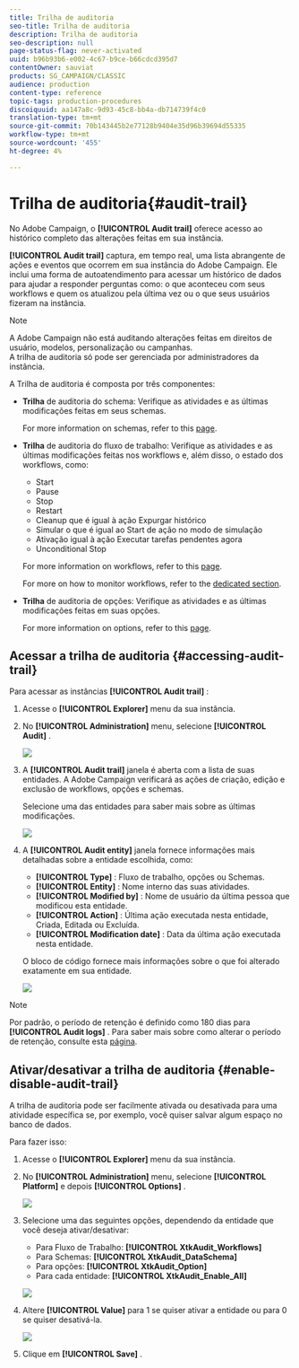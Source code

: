 ```yaml
---
title: Trilha de auditoria
seo-title: Trilha de auditoria
description: Trilha de auditoria
seo-description: null
page-status-flag: never-activated
uuid: b96b93b6-e002-4c67-b9ce-b66cdcd395d7
contentOwner: sauviat
products: SG_CAMPAIGN/CLASSIC
audience: production
content-type: reference
topic-tags: production-procedures
discoiquuid: aa147a8c-9d93-45c8-bb4a-db714739f4c0
translation-type: tm+mt
source-git-commit: 70b143445b2e77128b9404e35d96b39694d55335
workflow-type: tm+mt
source-wordcount: '455'
ht-degree: 4%

---
```



# Trilha de auditoria{#audit-trail}

No Adobe Campaign, o **[!UICONTROL Audit trail]** oferece acesso ao histórico completo das alterações feitas em sua instância.

**[!UICONTROL Audit trail]** captura, em tempo real, uma lista abrangente de ações e eventos que ocorrem em sua instância do Adobe Campaign. Ele inclui uma forma de autoatendimento para acessar um histórico de dados para ajudar a responder perguntas como: o que aconteceu com seus workflows e quem os atualizou pela última vez ou o que seus usuários fizeram na instância.

>[!NOTE]
>
>A Adobe Campaign não está auditando alterações feitas em direitos de usuário, modelos, personalização ou campanhas.\
>A trilha de auditoria só pode ser gerenciada por administradores da instância.

A Trilha de auditoria é composta por três componentes:

* **Trilha** de auditoria do schema: Verifique as atividades e as últimas modificações feitas em seus schemas.

   For more information on schemas, refer to this [page](../../configuration/using/data-schemas.md).

* **Trilha** de auditoria do fluxo de trabalho: Verifique as atividades e as últimas modificações feitas nos workflows e, além disso, o estado dos workflows, como:

   * Start
   * Pause
   * Stop
   * Restart
   * Cleanup que é igual à ação Expurgar histórico
   * Simular o que é igual ao Start de ação no modo de simulação
   * Ativação igual à ação Executar tarefas pendentes agora
   * Unconditional Stop

   For more information on workflows, refer to this [page](../../workflow/using/about-workflows.md).

   For more on how to monitor workflows, refer to the [dedicated section](../../workflow/using/monitoring-workflow-execution.md).

* **Trilha** de auditoria de opções: Verifique as atividades e as últimas modificações feitas em suas opções.

   For more information on options, refer to this [page](../../installation/using/configuring-campaign-options.md).

## Acessar a trilha de auditoria {#accessing-audit-trail}

Para acessar as instâncias **[!UICONTROL Audit trail]** :

1. Acesse o **[!UICONTROL Explorer]** menu da sua instância.
1. No **[!UICONTROL Administration]** menu, selecione **[!UICONTROL Audit]** .

   ![](assets/audit_trail_1.png)

1. A **[!UICONTROL Audit trail]** janela é aberta com a lista de suas entidades. A Adobe Campaign verificará as ações de criação, edição e exclusão de workflows, opções e schemas.

   Selecione uma das entidades para saber mais sobre as últimas modificações.

   ![](assets/audit_trail_2.png)

1. A **[!UICONTROL Audit entity]** janela fornece informações mais detalhadas sobre a entidade escolhida, como:

   * **[!UICONTROL Type]** : Fluxo de trabalho, opções ou Schemas.
   * **[!UICONTROL Entity]** : Nome interno das suas atividades.
   * **[!UICONTROL Modified by]** : Nome de usuário da última pessoa que modificou esta entidade.
   * **[!UICONTROL Action]** : Última ação executada nesta entidade, Criada, Editada ou Excluída.
   * **[!UICONTROL Modification date]** : Data da última ação executada nesta entidade.

   O bloco de código fornece mais informações sobre o que foi alterado exatamente em sua entidade.

   ![](assets/audit_trail_3.png)

>[!NOTE]
>
>Por padrão, o período de retenção é definido como 180 dias para **[!UICONTROL Audit logs]** . Para saber mais sobre como alterar o período de retenção, consulte esta [página](../../production/using/database-cleanup-workflow.md#deployment-wizard).

## Ativar/desativar a trilha de auditoria {#enable-disable-audit-trail}

A trilha de auditoria pode ser facilmente ativada ou desativada para uma atividade específica se, por exemplo, você quiser salvar algum espaço no banco de dados.

Para fazer isso:

1. Acesse o **[!UICONTROL Explorer]** menu da sua instância.
1. No **[!UICONTROL Administration]** menu, selecione **[!UICONTROL Platform]** e depois **[!UICONTROL Options]** .

   ![](assets/audit_trail_4.png)

1. Selecione uma das seguintes opções, dependendo da entidade que você deseja ativar/desativar:

   * Para Fluxo de Trabalho: **[!UICONTROL XtkAudit_Workflows]**
   * Para Schemas: **[!UICONTROL XtkAudit_DataSchema]**
   * Para opções: **[!UICONTROL XtkAudit_Option]**
   * Para cada entidade: **[!UICONTROL XtkAudit_Enable_All]**

   ![](assets/audit_trail_5.png)

1. Altere **[!UICONTROL Value]** para 1 se quiser ativar a entidade ou para 0 se quiser desativá-la.

   ![](assets/audit_trail_6.png)

1. Clique em **[!UICONTROL Save]** .

